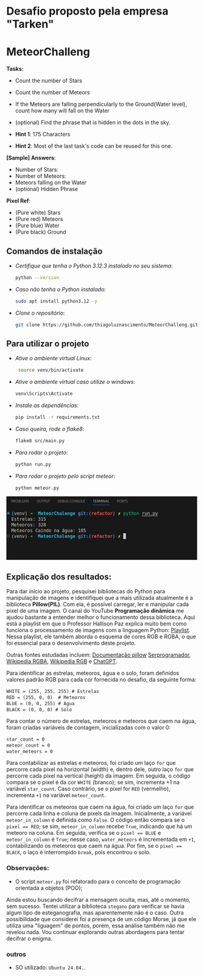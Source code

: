 # Desafio proposto pela empresa "Tarken"

# MeteorChalleng

**Tasks:**
- Count the number of Stars
- Count the number of Meteors
- If the Meteors are falling perpendicularly to the Ground(Water level), count how many will fall on the Water
- (optional) Find the phrase that is hidden in the dots in the sky.

- **Hint 1**: 175 Characters 
- **Hint 2**: Most of the last task's code can be reused for this one. 

**[Sample] Answers**:

- Number of Stars:
- Number of Meteors:
- Meteors falling on the Water
- (optional) Hidden Phrase

**Pixel Ref**:
- (Pure white) Stars
- (Pure red) Meteors
- (Pure blue) Water
- (Pure black) Ground


## Comandos de instalação
- *Certifique que tenha o Python 3.12.3 instalado no seu sistema*:
    ```bash
    python --version
    ```
- *Caso não tenha o Python instalado*:
    ```bash
    sudo apt install python3.12 -y
    ```
- *Clone o repositório*:
    ```bash
    git clone https://github.com/thiagoluznascimento/MeteorChalleng.git
    ```

## Para utilizar o projeto

- *Ative o ambiente virtual Linux*:
   ```bash
    source venv/bin/activate
- *Ative o ambiente virtual caso utilize o windows*:
    ```bash 
    venv\Scripts\Activate
    ```
- *Instale as dependências*:
  ```bash
  pip install -r requirements.txt
  ```
- *Caso queira, rode o flake8*:
    ```bash 
    flake8 src/main.py
    ```
- *Para rodar o projeto*:
    ```bash
    python run.py
    ```
- *Para rodar o projeto pelo script meteor*:
    ```bash
    python meteor.py
    ```
 ![Deve aparecer no terminal:](./images/resultado.png)

## Explicação dos resultados:

Para dar início ao projeto, pesquisei bibliotecas do Python para manipulação de imagens e identifiquei que a mais utilizada atualmente é a biblioteca **Pillow(PIL)**. Com ela, é possível carregar, ler e manipular cada pixel de uma imagem. O canal do YouTube **Programação dinâmica** me ajudou bastante a entender melhor o funcionamento dessa biblioteca. Aqui está a playlist em que o Professor Hallison Paz explica muito bem como funciona o processamento de imagens com a linguagem Python: [Playlist](https://encurtador.com.br/HwX32). Nessa playlist, ele também aborda o esquema de cores RGB e RGBA, o que foi essencial para o desenvolvimento deste projeto.

Outras fontes estudadas incluem: [Documentação pillow](https://pillow.readthedocs.io/en/stable/handbook/tutorial.html) [Serprogramador](https://serprogramador.com.br/artigos/topico/css/Como-entender-os-padroes-de-cores-RGB-RGBA-Hexadecimal), [Wikipedia RGBA](https://pt.wikipedia.org/wiki/RGBA), [Wikipedia RGB](https://pt.wikipedia.org/wiki/RGB) e [ChatGPT](https://chatgpt.com/).

Para identificar as estrelas, meteoros, água e o solo, foram definidos valores padrão RGB para cada cor fornecida no desafio, da seguinte forma:

    WHITE = (255, 255, 255) # Estrelas
    RED = (255, 0, 0)  # Meteoros
    BLUE = (0, 0, 255) # Água
    BLACK = (0, 0, 0) # Solo

Para contar o número de estrelas, meteoros e meteoros que caem na água, foram criadas variáveis de contagem, inicializadas com o valor 0:

    star_count = 0
    meteor_count = 0
    water_meteors = 0

Para contabilizar as estrelas e meteoros, foi criado um laço `for` que percorre cada pixel na horizontal (width) e, dentro dele, outro laço `for` que percorre cada pixel na vertical (height) da imagem. Em seguida, o código compara se o pixel é da cor `WHITE` (branco); se sim, incrementa +1 na variável `star_count`. Caso contrário, se o pixel for `RED` (vermelho), incrementa `+1` na variável `meteor_count`.

Para identificar os meteoros que caem na água, foi criado um laço `for` que percorre cada linha e coluna de pixels da imagem. Inicialmente, a variável `meteor_in_column` é definida como `False`. O código então compara se o `pixel == RED`; se sim, `meteor_in_column` recebe `True`, indicando que há um meteoro na coluna. Em seguida, verifica se o `pixel == BLUE` e `meteor_in_column` é `True`; nesse caso, `water_meteors` é incrementada em `+1`, contabilizando os meteoros que caem na água. Por fim, se o `pixel == BLACK`, o laço é interrompido `break`,  pois encontrou o solo.

### Observações:
- O script `meteor.py` foi refatorado para o conceito de programação orientada a objetos (POO);

Ainda estou buscando decifrar a mensagem oculta, mas, até o momento, sem sucesso. Tentei utilizar a biblioteca `stegano` para verificar se havia algum tipo de esteganografia, mas aparentemente não é o caso. Outra possibilidade que considerei foi a presença de um código Morse, já que ele utiliza uma "liguagem" de pontos, porém, essa análise também não me revelou nada. Vou continuar explorando outras abordagens para tentar decifrar o enigma.
### outros
- SO utilizado: `Ubuntu 24.04.`.
